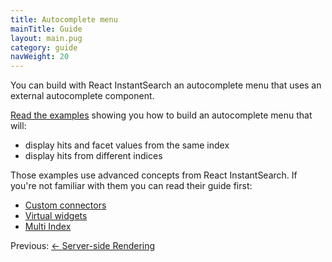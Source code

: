 ```yaml
---
title: Autocomplete menu
mainTitle: Guide
layout: main.pug
category: guide
navWeight: 20
---
```


You can build with React InstantSearch an autocomplete menu that uses an external autocomplete component.

[Read the examples](https://github.com/algolia/instantsearch.js/tree/v2/packages/react-instantsearch/examples/autocomplete)
 showing you how to build an autocomplete menu that will:
* display hits and facet values from the same index
* display hits from different indices

Those examples use advanced concepts from React InstantSearch. If you're not familiar with
them you can read their guide first:

* [Custom connectors](guide/Custom_connectors.html)
* [Virtual widgets](guide/Virtual_widgets.html)
* [Multi Index](guide/Multi_index.html)

<div class="guide-nav">
    <div class="guide-nav-left">
        Previous: <a href="guide/Server-Side_rendering.html">← Server-side Rendering</a>
    </div>
</div>
